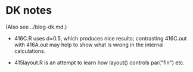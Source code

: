# DK notes

(Also see ../blog-dk.md.)

* 416C.R uses d=0.5, which produces nice results; contrasting 416C.out with
416A.out may help to show what is wrong in the internal calculations.

* 415layout.R is an attempt to learn how layout() controls par("fin") etc.
